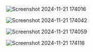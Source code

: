 
![Screenshot 2024-11-21 174016](https://github.com/user-attachments/assets/9d47b80f-853f-4308-8528-b28a0548da95)


![Screenshot 2024-11-21 174042](https://github.com/user-attachments/assets/1203fc5b-e787-4736-9acb-08fd7ff87822)



![Screenshot 2024-11-21 174059](https://github.com/user-attachments/assets/1c57ca8f-bcf6-4218-b40c-ce2e354f6fd8)


![Screenshot 2024-11-21 174116](https://github.com/user-attachments/assets/8af23b34-e027-41ba-920c-a6796a16b404)

